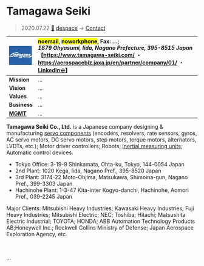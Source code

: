 # Tamagawa Seiki
> 2020.07.22 [🚀](../index/index.md) [despace](index.md) → [Contact](contact.md)

|[![](f/con/t/tamagawa_seiki_logo1_thumb.jpg)](f/con/t/tamagawa_seiki_logo1.png)|<mark>noemail</mark>, <mark>noworkphone</mark>, Fax: …;<br> *1879 Ohyasumi, Iida, Nagano Prefecture, 395-8515 Japan*<br> 【<https://www.tamagawa-seiki.com/> ・ <https://aerospacebiz.jaxa.jp/en/partner/company/01/> ・ [LinkedIn ⎆](https://www.linkedin.com/company/tamagawa-seiki-co-.ltd.)】|
|:--|:--|
|**Mission**|…|
|**Vision**|…|
|**Values**|…|
|**Business**|…|
|**[MGMT](mgmt.md)**|…|

**Tamagawa Seiki Co., Ltd.** is a Japanese company designing & manufacturing [servo components](sgm.md) (encoders, resolvers, rate sensors, gyros, AC servo motors, DC servo motors, step motors, torque motors, alternators, LVDTs, etc.); Motor driver controllers; Robots; [Inertial measuring units](iu.md); Automatic control devices.

   - Tokyo Office: 3-19-9 Shinkamata, Ohta-ku, Tokyo, 144-0054 Japan
   - 2nd Plant: 1020 Kega, Iida, Nagano Pref., 395-8520 Japan
   - 3rd Plant: 3174-22 Moto-Ohjima, Matsukawa, Shimoina-gun, Nagano Pref., 399-3303 Japan
   - Hachinohe Plant: 1-3-47 Kita-inter Kogyo-danchi, Hachinohe, Aomori Pref., 039-2245 Japan

Major Clients: Mitsubishi Heavy Industries; Kawasaki Heavy Industries; Fuji Heavy Industries; Mitsubishi Electric; NEC; Toshiba; Hitachi; Matsushita Electric Industrial; TOYOTA; HONDA; ABB Automation Technology Products AB;Honeywell Inc.; Rockwell Collins Ministry of Defense; Japan Aerospace Exploration Agency, etc.

<p style="page-break-after:always"> </p>

…

